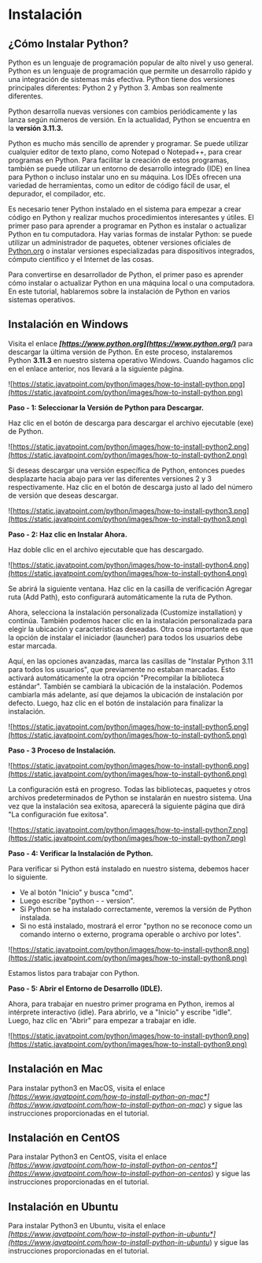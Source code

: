# Instalación

## ¿Cómo Instalar Python?

Python es un lenguaje de programación popular de alto nivel y uso general. Python es un lenguaje de programación que permite un desarrollo rápido y una integración de sistemas más efectiva. Python tiene dos versiones principales diferentes: Python 2 y Python 3. Ambas son realmente diferentes.

Python desarrolla nuevas versiones con cambios periódicamente y las lanza según números de versión. En la actualidad, Python se encuentra en la **versión 3.11.3.**

Python es mucho más sencillo de aprender y programar. Se puede utilizar cualquier editor de texto plano, como Notepad o Notepad++, para crear programas en Python. Para facilitar la creación de estos programas, también se puede utilizar un entorno de desarrollo integrado (IDE) en línea para Python o incluso instalar uno en su máquina. Los IDEs ofrecen una variedad de herramientas, como un editor de código fácil de usar, el depurador, el compilador, etc.

Es necesario tener Python instalado en el sistema para empezar a crear código en Python y realizar muchos procedimientos interesantes y útiles. El primer paso para aprender a programar en Python es instalar o actualizar Python en tu computadora. Hay varias formas de instalar Python: se puede utilizar un administrador de paquetes, obtener versiones oficiales de [Python.org](http://python.org/) o instalar versiones especializadas para dispositivos integrados, cómputo científico y el Internet de las cosas.

Para convertirse en desarrollador de Python, el primer paso es aprender cómo instalar o actualizar Python en una máquina local o una computadora. En este tutorial, hablaremos sobre la instalación de Python en varios sistemas operativos.

## Instalación en Windows

Visita el enlace ***[https://www.python.org](https://www.python.org/)*** para descargar la última versión de Python. En este proceso, instalaremos Python **3.11.3** en nuestro sistema operativo Windows. Cuando hagamos clic en el enlace anterior, nos llevará a la siguiente página.

![https://static.javatpoint.com/python/images/how-to-install-python.png](https://static.javatpoint.com/python/images/how-to-install-python.png)

**Paso - 1: Seleccionar la Versión de Python para Descargar.**

Haz clic en el botón de descarga para descargar el archivo ejecutable (exe) de Python.

![https://static.javatpoint.com/python/images/how-to-install-python2.png](https://static.javatpoint.com/python/images/how-to-install-python2.png)

Si deseas descargar una versión específica de Python, entonces puedes desplazarte hacia abajo para ver las diferentes versiones 2 y 3 respectivamente. Haz clic en el botón de descarga justo al lado del número de versión que deseas descargar.

![https://static.javatpoint.com/python/images/how-to-install-python3.png](https://static.javatpoint.com/python/images/how-to-install-python3.png)

**Paso - 2: Haz clic en Instalar Ahora.**

Haz doble clic en el archivo ejecutable que has descargado.

![https://static.javatpoint.com/python/images/how-to-install-python4.png](https://static.javatpoint.com/python/images/how-to-install-python4.png)

Se abrirá la siguiente ventana. Haz clic en la casilla de verificación Agregar ruta (Add Path), esto configurará automáticamente la ruta de Python.

Ahora, selecciona la instalación personalizada (Customize installation) y continúa. También podemos hacer clic en la instalación personalizada para elegir la ubicación y características deseadas. Otra cosa importante es que la opción de instalar el iniciador (launcher) para todos los usuarios debe estar marcada.

Aquí, en las opciones avanzadas, marca las casillas de "Instalar Python 3.11 para todos los usuarios", que previamente no estaban marcadas. Esto activará automáticamente la otra opción "Precompilar la biblioteca estándar". También se cambiará la ubicación de la instalación. Podemos cambiarla más adelante, así que dejamos la ubicación de instalación por defecto. Luego, haz clic en el botón de instalación para finalizar la instalación.

![https://static.javatpoint.com/python/images/how-to-install-python5.png](https://static.javatpoint.com/python/images/how-to-install-python5.png)

**Paso - 3 Proceso de Instalación.**

![https://static.javatpoint.com/python/images/how-to-install-python6.png](https://static.javatpoint.com/python/images/how-to-install-python6.png)

La configuración está en progreso. Todas las bibliotecas, paquetes y otros archivos predeterminados de Python se instalarán en nuestro sistema. Una vez que la instalación sea exitosa, aparecerá la siguiente página que dirá "La configuración fue exitosa".

![https://static.javatpoint.com/python/images/how-to-install-python7.png](https://static.javatpoint.com/python/images/how-to-install-python7.png)

**Paso - 4: Verificar la Instalación de Python.**

Para verificar si Python está instalado en nuestro sistema, debemos hacer lo siguiente.

- Ve al botón "Inicio" y busca "cmd".
- Luego escribe "python - - version".
- Si Python se ha instalado correctamente, veremos la versión de Python instalada.
- Si no está instalado, mostrará el error "python no se reconoce como un comando interno o externo, programa operable o archivo por lotes".

![https://static.javatpoint.com/python/images/how-to-install-python8.png](https://static.javatpoint.com/python/images/how-to-install-python8.png)

Estamos listos para trabajar con Python.

**Paso - 5: Abrir el Entorno de Desarrollo (IDLE).**

Ahora, para trabajar en nuestro primer programa en Python, iremos al intérprete interactivo (idle). Para abrirlo, ve a "Inicio" y escribe "idle". Luego, haz clic en "Abrir" para empezar a trabajar en idle.

![https://static.javatpoint.com/python/images/how-to-install-python9.png](https://static.javatpoint.com/python/images/how-to-install-python9.png)

## Instalación en Mac

Para instalar python3 en MacOS, visita el enlace *[https://www.javatpoint.com/how-to-install-python-on-mac*](https://www.javatpoint.com/how-to-install-python-on-mac*) y sigue las instrucciones proporcionadas en el tutorial.

## Instalación en CentOS

Para instalar Python3 en CentOS, visita el enlace *[https://www.javatpoint.com/how-to-install-python-on-centos*](https://www.javatpoint.com/how-to-install-python-on-centos*) y sigue las instrucciones proporcionadas en el tutorial.

## Instalación en Ubuntu

Para instalar Python3 en Ubuntu, visita el enlace *[https://www.javatpoint.com/how-to-install-python-in-ubuntu*](https://www.javatpoint.com/how-to-install-python-in-ubuntu*) y sigue las instrucciones proporcionadas en el tutorial.
